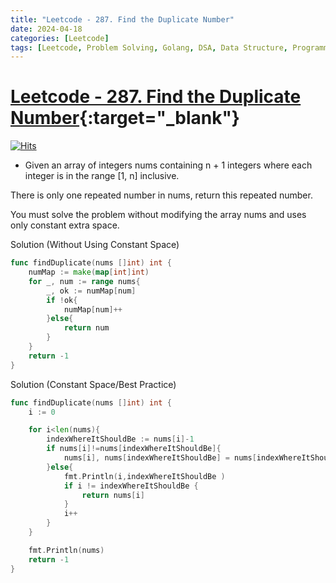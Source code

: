 ```yaml
---
title: "Leetcode - 287. Find the Duplicate Number"
date: 2024-04-18
categories: [Leetcode]
tags: [Leetcode, Problem Solving, Golang, DSA, Data Structure, Programming, Algorithm]
---
```



# [Leetcode - 287. Find the Duplicate Number](https://leetcode.com/problems/find-the-duplicate-number/description/){:target="_blank"}
[![Hits](https://hits.sh/mokhlesurr031.github.io/posts/leetcode-find-the-duplicate-number.svg)](https://hits.sh/mokhlesurr031.github.io/posts/leetcode-find-the-duplicate-number/)


- Given an array of integers nums containing n + 1 integers where each integer is in the range [1, n] inclusive.

There is only one repeated number in nums, return this repeated number.

You must solve the problem without modifying the array nums and uses only constant extra space.


Solution (Without Using Constant Space)

```go
func findDuplicate(nums []int) int {
    numMap := make(map[int]int)
    for _, num := range nums{
        _, ok := numMap[num]
        if !ok{
            numMap[num]++
        }else{
            return num
        }
    }
    return -1  
}
```

Solution (Constant Space/Best Practice)

```go
func findDuplicate(nums []int) int {
    i := 0

    for i<len(nums){
        indexWhereItShouldBe := nums[i]-1
        if nums[i]!=nums[indexWhereItShouldBe]{
            nums[i], nums[indexWhereItShouldBe] = nums[indexWhereItShouldBe], nums[i]
        }else{
            fmt.Println(i,indexWhereItShouldBe )
            if i != indexWhereItShouldBe {
                return nums[i]
            }
            i++
        }
    }

    fmt.Println(nums)
    return -1
}
```